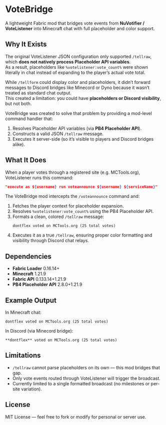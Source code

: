 # VoteBridge

A lightweight Fabric mod that bridges vote events from **NuVotifier / VoteListener** into Minecraft chat with full placeholder and color support.

## Why It Exists

The original VoteListener JSON configuration only supported `/tellraw`, which **does not natively process Placeholder API variables**.  
As a result, placeholders like `%votelistener:vote_count%` were shown literally in chat instead of expanding to the player’s actual vote total.

While `/tellform` could display color and placeholders, it didn’t forward messages to Discord bridges like Minecord or Dyno because it wasn’t treated as standard chat output.  
This created a limitation: you could have **placeholders or Discord visibility**, but not both.

VoteBridge was created to solve that problem by providing a mod-level command handler that:
1. Resolves Placeholder API variables (via **PB4 Placeholder API**).
2. Constructs a valid JSON `/tellraw` message.
3. Executes it server-side (so it’s visible to players and Discord bridges alike).

## What It Does

When a player votes through a registered site (e.g. MCTools.org), VoteListener runs this command:

```json
"execute as ${username} run voteannounce ${username} ${serviceName}"
```

The VoteBridge mod intercepts the `/voteannounce` command and:
1. Fetches the player context for placeholder expansion.
2. Resolves `%votelistener:vote_count%` using the PB4 Placeholder API.
3. Formats a clean, colored `/tellraw` message:
   ```
   dontflex voted on MCTools.org (25 total votes)
   ```
4. Executes it as a true `/tellraw`, ensuring proper color formatting and visibility through Discord chat relays.

## Dependencies

- **Fabric Loader** 0.16.14+
- **Minecraft** 1.21.9
- **Fabric API** 0.133.14+1.21.9
- **PB4 Placeholder API** 2.8.0+1.21.9

## Example Output

In Minecraft chat:
```
dontflex voted on MCTools.org (25 total votes)
```

In Discord (via Minecord bridge):
```
**dontflex** voted on MCTools.org (25 total votes)
```

## Limitations

- `/tellraw` cannot parse placeholders on its own — this mod bridges that gap.
- Only vote events routed through VoteListener will trigger the broadcast.
- Currently limited to a single formatted broadcast (no milestones or per-site variation).

## License

MIT License — feel free to fork or modify for personal or server use.
